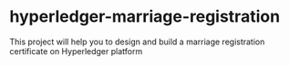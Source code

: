 # hyperledger-marriage-registration
This project will help you to design and build a marriage registration certificate on Hyperledger platform
